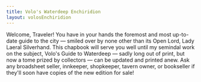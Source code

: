 ```yaml
---
title: Volo's Waterdeep Enchiridion
layout: volosEnchiridion
---
```


Welcome, Traveler! You have in your hands the foremost and most up-to-date guide to the city &mdash; smiled over by none other than its Open Lord, Lady Laeral Silverhand. This chapbook will serve you well until my semindal work on the subject, Volo's Guide to Waterdeep &mdash; sadly long out of print, but now a tome prized by collectors &mdash; can be updated and printed anew. Ask any broadsheet seller, innkeeper, shopkeeper, tavern owner, or bookseller if they'll soon have copies of the new edition for sale!
